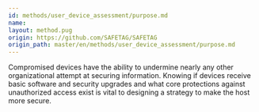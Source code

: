 ```yaml
---
id: methods/user_device_assessment/purpose.md
name: 
layout: method.pug
origin: https://github.com/SAFETAG/SAFETAG
origin_path: master/en/methods/user_device_assessment/purpose.md
---
```


Compromised devices have the ability to undermine nearly any other organizational attempt at securing information. Knowing if devices receive basic software and security upgrades and what core protections against unauthorized access exist is vital to designing a strategy to make the host more secure.

